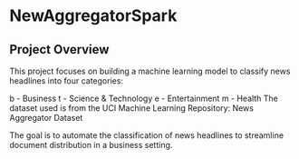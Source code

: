 # NewAggregatorSpark

## Project Overview
This project focuses on building a machine learning model to classify news headlines into four categories:

b - Business
t - Science & Technology
e - Entertainment
m - Health
The dataset used is from the UCI Machine Learning Repository:
News Aggregator Dataset

The goal is to automate the classification of news headlines to streamline document distribution in a business setting.
